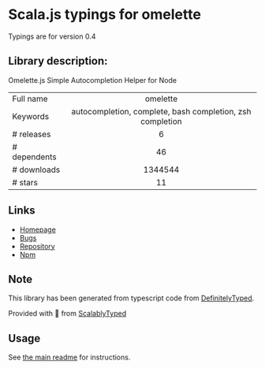 
# Scala.js typings for omelette

Typings are for version 0.4

## Library description:
Omelette.js Simple Autocompletion Helper for Node

|                    |                 |
| ------------------ | :-------------: |
| Full name          | omelette |
| Keywords           | autocompletion, complete, bash completion, zsh completion |
| # releases         | 6 |
| # dependents       | 46 |
| # downloads        | 1344544 |
| # stars            | 11 |

## Links
- [Homepage](https://github.com/f/omelette)
- [Bugs](https://github.com/f/omelette/issues)
- [Repository](https://github.com/f/omelette)
- [Npm](https://www.npmjs.com/package/omelette)
    


## Note
This library has been generated from typescript code from [DefinitelyTyped](https://definitelytyped.org).

Provided with :purple_heart: from [ScalablyTyped](https://github.com/oyvindberg/ScalablyTyped)

## Usage
See [the main readme](../../readme.md) for instructions.


